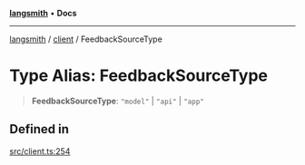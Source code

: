 [**langsmith**](../../README.md) • **Docs**

***

[langsmith](../../README.md) / [client](../README.md) / FeedbackSourceType

# Type Alias: FeedbackSourceType

> **FeedbackSourceType**: `"model"` \| `"api"` \| `"app"`

## Defined in

[src/client.ts:254](https://github.com/langchain-ai/langsmith-sdk/blob/da3c1bb4f1396b48909bf0abac53fd717458c764/js/src/client.ts#L254)
